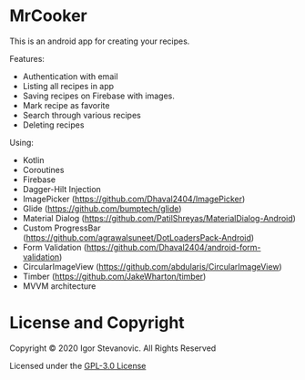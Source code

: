 # MrCooker

This is an android app for creating your recipes.

Features:
   - Authentication with email
   - Listing all recipes in app
   - Saving recipes on Firebase with images.
   - Mark recipe as favorite
   - Search through various recipes
   - Deleting recipes

Using:
   - Kotlin
   - Coroutines
   - Firebase
   - Dagger-Hilt Injection
   - ImagePicker (https://github.com/Dhaval2404/ImagePicker)
   - Glide (https://github.com/bumptech/glide)
   - Material Dialog (https://github.com/PatilShreyas/MaterialDialog-Android)
   - Custom ProgressBar (https://github.com/agrawalsuneet/DotLoadersPack-Android)
   - Form Validation (https://github.com/Dhaval2404/android-form-validation)
   - CircularImageView (https://github.com/abdularis/CircularImageView)
   - Timber (https://github.com/JakeWharton/timber)
   - MVVM architecture
   
# License and Copyright
Copyright &copy; 2020 Igor Stevanovic. All Rights Reserved

Licensed under the [GPL-3.0 License](LICENSE)
